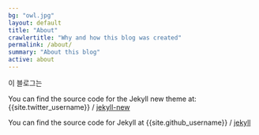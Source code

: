 ```yaml
---
bg: "owl.jpg"
layout: default
title: "About"
crawlertitle: "Why and how this blog was created"
permalink: /about/
summary: "About this blog"
active: about
---
```


이 블로그는 

You can find the source code for the Jekyll new theme at:
{{site.twitter_username}} /
[jekyll-new](https://github.com/jglovier/jekyll-new)

You can find the source code for Jekyll at
{{site.github_username}} /
[jekyll](https://github.com/jekyll/jekyll)
